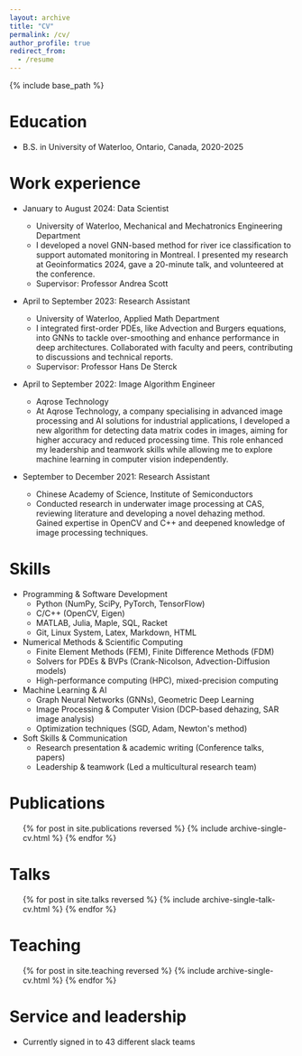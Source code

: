 ```yaml
---
layout: archive
title: "CV"
permalink: /cv/
author_profile: true
redirect_from:
  - /resume
---
```


{% include base_path %}

Education
======
* B.S. in University of Waterloo, Ontario, Canada, 2020-2025

Work experience
======
* January to August 2024: Data Scientist
  * University of Waterloo, Mechanical and Mechatronics Engineering Department
  * I developed a novel GNN-based method for river ice classification to support automated monitoring in Montreal. I
presented my research at Geoinformatics 2024, gave a 20-minute talk, and volunteered at the conference. 
  * Supervisor: Professor Andrea Scott

* April to September 2023: Research Assistant
  * University of Waterloo, Applied Math Department
  * I integrated first-order PDEs, like Advection and Burgers equations, into GNNs to tackle over-smoothing and enhance
performance in deep architectures. Collaborated with faculty and peers, contributing to discussions and technical reports.
  * Supervisor: Professor Hans De Sterck

* April to September 2022: Image Algorithm Engineer
  * Aqrose Technology
  * At Aqrose Technology, a company specialising in advanced image processing and AI solutions for industrial applications, I
developed a new algorithm for detecting data matrix codes in images, aiming for higher accuracy and reduced processing
time. This role enhanced my leadership and teamwork skills while allowing me to explore machine learning in computer
vision independently.

* September to December 2021: Research Assistant
  * Chinese Academy of Science, Institute of Semiconductors
  * Conducted research in underwater image processing at CAS, reviewing literature and developing a novel dehazing method.
Gained expertise in OpenCV and C++ and deepened knowledge of image processing techniques.
  
Skills
======
* Programming & Software Development
  * Python (NumPy, SciPy, PyTorch, TensorFlow)
  * C/C++ (OpenCV, Eigen)
  * MATLAB, Julia, Maple, SQL, Racket
  * Git, Linux System, Latex, Markdown, HTML
* Numerical Methods & Scientific Computing
  * Finite Element Methods (FEM), Finite Difference Methods (FDM)
  * Solvers for PDEs & BVPs (Crank-Nicolson, Advection-Diffusion models)
  * High-performance computing (HPC), mixed-precision computing
* Machine Learning & AI
  * Graph Neural Networks (GNNs), Geometric Deep Learning
  * Image Processing & Computer Vision (DCP-based dehazing, SAR image analysis)
  * Optimization techniques (SGD, Adam, Newton's method)
* Soft Skills & Communication
  * Research presentation & academic writing (Conference talks, papers)
  * Leadership & teamwork (Led a multicultural research team)

Publications
======
  <ul>{% for post in site.publications reversed %}
    {% include archive-single-cv.html %}
  {% endfor %}</ul>
  
Talks
======
  <ul>{% for post in site.talks reversed %}
    {% include archive-single-talk-cv.html  %}
  {% endfor %}</ul>
  
Teaching
======
  <ul>{% for post in site.teaching reversed %}
    {% include archive-single-cv.html %}
  {% endfor %}</ul>
  
Service and leadership
======
* Currently signed in to 43 different slack teams
